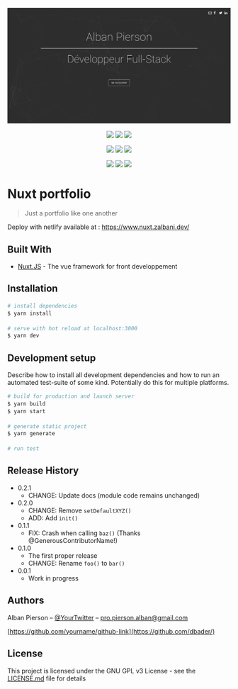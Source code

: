 <p align="center">
  <img src="https://github.com/Zalbani/Nuxt-Portfolio/blob/master/home.png" alt="portfolio screen"/>
</p>
<p align="center">
  <a href="https://mergify.io" alt="mergify-status"><img src="https://img.shields.io/endpoint.svg?url=https://gh.mergify.io/badges/Zalbani/Nuxt-Portfolio&style=flat" /></a>
  <a href="https://david-dm.org/Zalbani/Nuxt-Portfolio" alt="Dependencies"><img src="https://david-dm.org/Zalbani/Nuxt-Portfolio.svg" /></a>
  <a href="http://www.gnu.org/licenses/gpl-3.0" alt="License: GPL v3"><img src="https://img.shields.io/badge/License-GPL%20v3-blue.svg" /></a>
</p>
<p align="center">
  <a href="https://snyk.io/test/github/Zalbani/Nuxt-Portfolio" alt="Known Vulnerabilities"><img src="https://snyk.io/test/github/Zalbani/Nuxt-Portfolio/badge.svg" /></a>
  <a href="https://codeclimate.com/github/Zalbani/Nuxt-Portfolio/maintainability" alt="Maintainability"><img src="https://api.codeclimate.com/v1/badges/db92dbcfec4dfc407995/maintainability" /></a>
  <a href="https://app.circleci.com/pipelines/github/Zalbani/Nuxt-Portfolio" alt="CircleCI"><img src="https://circleci.com/gh/Zalbani/Nuxt-Portfolio.svg?style=shield" /></a>
</p>
<p align="center">
  <a href="https://github.com/Zalbani/Nuxt-Portfolio/commits/master" alt="LastCommit"><img src="https://img.shields.io/github/last-commit/Zalbani/Nuxt-Portfolio?style=flat-square" /></a>
  <a href="http://hits.dwyl.com/Zalbani/Nuxt-Portfolio" alt="HitCount"><img src="http://hits.dwyl.com/Zalbani/Nuxt-Portfolio.svg" /></a>
  <a href="https://app.netlify.com/sites/friendly-newton-306e59/deploys" alt="Netlify Status"><img src="https://api.netlify.com/api/v1/badges/cce42dfb-4c50-4115-9d0a-bc97e409516b/deploy-status" /></a>
</p>

# Nuxt portfolio
> Just a portfolio like one another

Deploy with netlify available at :  https://www.nuxt.zalbani.dev/

## Built With

* [Nuxt.JS](https://github.com/nuxt/nuxt.js) - The vue framework for front developpement


## Installation

```bash
# install dependencies
$ yarn install

# serve with hot reload at localhost:3000
$ yarn dev
```

## Development setup

Describe how to install all development dependencies and how to run an automated test-suite of some kind. Potentially do this for multiple platforms.

```bash
# build for production and launch server
$ yarn build
$ yarn start

# generate static project
$ yarn generate

# run test

```

## Release History

* 0.2.1
    * CHANGE: Update docs (module code remains unchanged)
* 0.2.0
    * CHANGE: Remove `setDefaultXYZ()`
    * ADD: Add `init()`
* 0.1.1
    * FIX: Crash when calling `baz()` (Thanks @GenerousContributorName!)
* 0.1.0
    * The first proper release
    * CHANGE: Rename `foo()` to `bar()`
* 0.0.1
    * Work in progress

## Authors

Alban Pierson – [@YourTwitter](https://twitter.com/dbader_org) – pro.pierson.alban@gmail.com

[https://github.com/yourname/github-link](https://github.com/dbader/)

## License

This project is licensed under the GNU GPL v3 License - see the [LICENSE.md](LICENSE.md) file for details
